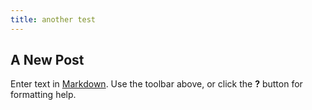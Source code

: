 ```yaml
---
title: another test
---
```


## A New Post

Enter text in [Markdown](http://daringfireball.net/projects/markdown/). Use the toolbar above, or click the **?** button for formatting help.